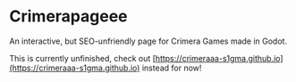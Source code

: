 # Crimerapageee

An interactive, but SEO-unfriendly page for Crimera Games made in Godot.

This is currently unfinished, check out [https://crimeraaa-s1gma.github.io](https://crimeraaa-s1gma.github.io) instead for now!
